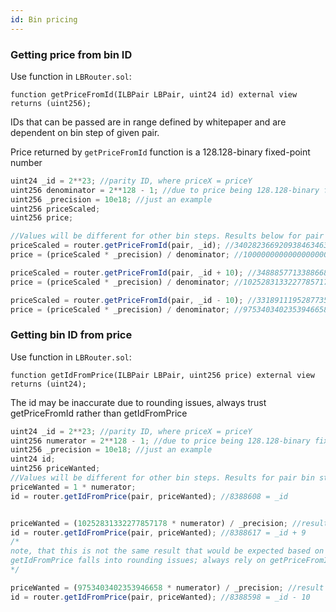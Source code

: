 ```yaml
---
id: Bin pricing
---
```



### Getting price from bin ID


Use function in `LBRouter.sol`:

`function getPriceFromId(ILBPair LBPair, uint24 id) external view returns (uint256);`

IDs that can be passed are in range defined by whitepaper and are dependent on bin step of given pair.

Price returned by `getPriceFromId` function is a 128.128-binary fixed-point number

```js
uint24 _id = 2**23; //parity ID, where priceX = priceY
uint256 denominator = 2**128 - 1; //due to price being 128.128-binary fixed-point number
uint256 _precision = 10e18; //just an example
uint256 priceScaled;
uint256 price;

//Values will be different for other bin steps. Results below for pair's bin step = 25
priceScaled = router.getPriceFromId(pair, _id); //340282366920938463463374607431768211455
price = (priceScaled * _precision) / denominator; //10000000000000000000 = 1

priceScaled = router.getPriceFromId(pair, _id + 10); //348885771338866814338043261489323424587
price = (priceScaled * _precision) / denominator; //10252831332277857178 ~= 1.0252

priceScaled = router.getPriceFromId(pair, _id - 10); //331891119528773528117799799015077021578
price = (priceScaled * _precision) / denominator; //9753403402353946658 ~= 0.9753
```



### Getting bin ID from price

Use function in `LBRouter.sol`:

`function getIdFromPrice(ILBPair LBPair, uint256 price) external view returns (uint24);`

The id may be inaccurate due to rounding issues, always trust getPriceFromId rather than getIdFromPrice

```js
uint24 _id = 2**23; //parity ID, where priceX = priceY
uint256 numerator = 2**128 - 1; //due to price being 128.128-binary fixed-point number
uint256 _precision = 10e18; //just an example
uint24 id;
uint256 priceWanted;
//Values will be different for other bin steps. Results for pair bin step = 25
priceWanted = 1 * numerator;
id = router.getIdFromPrice(pair, priceWanted); //8388608 = _id


priceWanted = (10252831332277857178 * numerator) / _precision; //result from previous point
id = router.getIdFromPrice(pair, priceWanted); //8388617 = _id + 9
/*
note, that this is not the same result that would be expected based on getPriceFromId function. 
getIdFromPrice falls into rounding issues; always rely on getPriceFromId for precise measure
*/

priceWanted = (9753403402353946658 * numerator) / _precision; //result from previous point
id = router.getIdFromPrice(pair, priceWanted); //8388598 = _id - 10
```